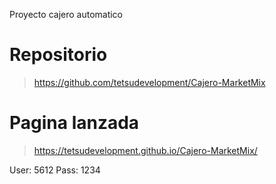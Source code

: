 Proyecto cajero automatico
# Repositorio
> https://github.com/tetsudevelopment/Cajero-MarketMix
# Pagina lanzada
> https://tetsudevelopment.github.io/Cajero-MarketMix/

User: 5612
Pass: 1234